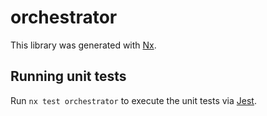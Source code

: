 # orchestrator

This library was generated with [Nx](https://nx.dev).

## Running unit tests

Run `nx test orchestrator` to execute the unit tests via [Jest](https://jestjs.io).
